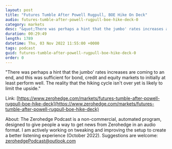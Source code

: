 ```yaml
---
layout: post
title: "Futures Tumble After Powell Rugpull, BOE Hike On Deck"
audio: futures-tumble-after-powell-rugpull-boe-hike-deck-0
category: markets
desc: "&quot;There was perhaps a hint that the jumbo' rates increases are coming to an end, and this was sufficient for bond, credit and equity markets to initially at least perform well. The reality that the hiking cycle isn't over yet is likely to limit the upside.&quot;"
duration: 00:29:49
length: 1789
datetime: Thu, 03 Nov 2022 11:55:00 +0000
tags: podcast
guid: futures-tumble-after-powell-rugpull-boe-hike-deck-0
order: 0
---
```

&quot;There was perhaps a hint that the jumbo' rates increases are coming to an end, and this was sufficient for bond, credit and equity markets to initially at least perform well. The reality that the hiking cycle isn't over yet is likely to limit the upside.&quot;

Link: [https://www.zerohedge.com/markets/futures-tumble-after-powell-rugpull-boe-hike-deck](https://www.zerohedge.com/markets/futures-tumble-after-powell-rugpull-boe-hike-deck)

About: The Zerohedge Podcast is a non-commercial, automated program, designed to give people a way to get news from Zerohedge in an audio format.  I am actively working on tweaking and improving the setup to create a better listening experience (October 2022).  Suggestions are welcome: [zerohedgePodcast@outlook.com](mailto:zerohedgePodcast@outlook.com)
